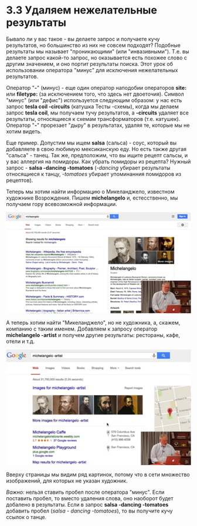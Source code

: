 # 3.3 Удаляем нежелательные результаты

Бывало ли у вас такое - вы делаете запрос и получаете кучу результатов, но большинство из них не совсем подходят? Подобные результаты мы называет "проникающими" (или "инвазивными"). Т.е. вы делаете запрос какой-то запрос, но оказывается есть похожее слово с другим значением, и оно портит результаты поиска. Этот урок об использовании оператора "минус" для исключения нежелательных результатов.

Оператор "__-__" (минус) - еще один оператор наподобии операторов __site:__ или __filetype:__ (за исключением того, что здесь нет двоеточия). Символ "минус" (или "дефис") используется следующим образом: у нас есть запрос __tesla coil -circuits__ (катушка Тесты -схемы), когда мы делаем запрос __tesla coil__, мы получаем тучу результатов, а __-circuits__ удаляет все результаты, относящиеся к схемам трансформаторов (т.е. катушек). Оператор "__-__" прорезает "дыру" в результатах, удаляя те, которые мы не хотим видеть.

Еще пример. Допустим мы ищем __salsa__ (сальса) - соус, который вы добавляете в свою любимую мексиканскую еду. Но есть также другая "сальса" - танец. Так же, предположим, что вы ищите рецепт сальсы, и у вас аллергия на помидоры. Как убрать помидоры из рецепта? Нужный запрос - __salsa -dancing -tomatoes__ (*-dancing* убирает результаты относящиеся к танцу, *-tomatoes* убирает упоминанния помидоров из рецептов).

Теперь мы хотим найти информацию о Микеланджело, известном художнике Возрождения. Пишем __michelangelo__ и, естесственно, мы получаем гору всевозможной информации.

![](../images/3_3_001_artist.png)

А теперь хотим найти "Микеланджело", но не художника, а, скажем, компанию с таким именем. Добавляем к запросу оператор __michelangelo -artist__ и получем другие результаты: рестораны, кафе, отели и т.д.

![](../images/3_3_002_cafe.png)

Вверху страницы мы видим ряд картинок, потому что в сети множество изображений, для которых не указан художник.

*Важно:* нельзя ставить пробел после оператора "минус". Если поставить пробел, то вместо удаления слова, оно наоборот будет добалено в результаты. Если в запрос __salsa -dancing -tomatoes__ добавить пробел (*salsa - dancing -tomatoes*), то вы получите кучу ссылок о танце.
